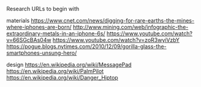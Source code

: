 Research URLs to begin with 

materials
https://www.cnet.com/news/digging-for-rare-earths-the-mines-where-iphones-are-born/
http://www.mining.com/web/infographic-the-extraordinary-metals-in-an-iphone-6s/
https://www.youtube.com/watch?v=66SGcBAs04w
https://www.youtube.com/watch?v=zoR3wyiVzbY
https://pogue.blogs.nytimes.com/2010/12/09/gorilla-glass-the-smartphones-unsung-hero/

design
https://en.wikipedia.org/wiki/MessagePad
https://en.wikipedia.org/wiki/PalmPilot
https://en.wikipedia.org/wiki/Danger_Hiptop

